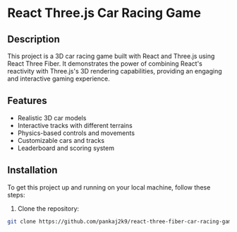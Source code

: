 # React Three.js Car Racing Game

## Description

This project is a 3D car racing game built with React and Three.js using React Three Fiber. It demonstrates the power of combining React's reactivity with Three.js's 3D rendering capabilities, providing an engaging and interactive gaming experience.

## Features

- Realistic 3D car models
- Interactive tracks with different terrains
- Physics-based controls and movements
- Customizable cars and tracks
- Leaderboard and scoring system

## Installation

To get this project up and running on your local machine, follow these steps:

1. Clone the repository:
```bash
git clone https://github.com/pankaj2k9/react-three-fiber-car-racing-game.git
